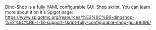 Dino-Shop is a fully YAML configurable GUI-Shop skript. You can learn more about it on it's Spigot page: https://www.spigotmc.org/resources/%E2%9C%B6-dinoshop-%E2%9C%B6-1-18-support-skript-fully-configurable-shop-gui.98096/
